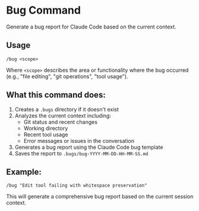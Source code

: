 # Bug Command

Generate a bug report for Claude Code based on the current context.

## Usage
```
/bug <scope>
```

Where `<scope>` describes the area or functionality where the bug occurred (e.g., "file editing", "git operations", "tool usage").

## What this command does:

1. Creates a `.bugs` directory if it doesn't exist
2. Analyzes the current context including:
   - Git status and recent changes
   - Working directory
   - Recent tool usage
   - Error messages or issues in the conversation
3. Generates a bug report using the Claude Code bug template
4. Saves the report to `.bugs/bug-YYYY-MM-DD-HH-MM-SS.md`

## Example:
```
/bug "Edit tool failing with whitespace preservation"
```

This will generate a comprehensive bug report based on the current session context.